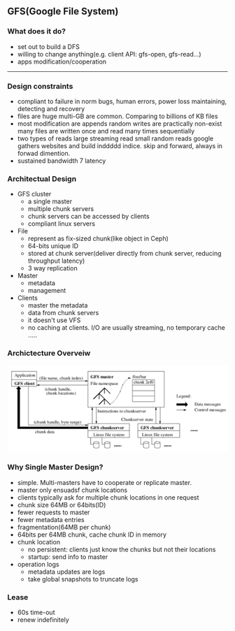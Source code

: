 ## **GFS(Google File System)**

### What does it do?
- set out to build a DFS
- willing to change anything(e.g. client API: gfs-open, gfs-read...)
- apps modification/cooperation

---

### Design constraints
- compliant to failure in norm
    bugs, human errors, power loss
    maintaining, detecting and recovery
- files are huge
    multi-GB are common. 
    Comparing to billions of KB files
- most modification are appends
    random writes are practically non-exist
    many files are written once and read many times sequentially
- two types of reads
    large streaming read
    small random reads
    google gathers websites and build inddddd indice. skip and forward, always in forwad dimention.
- sustained bandwidth 7 latency

### Architectual Design
- GFS cluster
    - a single master
    - multiple chunk servers
    - chunk servers can be accessed by clients
    - compliant linux servers
- File
    - represent as fix-sized chunk(like object in Ceph)
    - 64-bits unique ID
    - stored at chunk server(deliver directly from chunk server, reducing throughput latency)
    - 3 way replication
- Master
    - metadata
    - management
- Clients
    - master the metadata
    - data from chunk servers
    - it doesn't use VFS
    - no caching at clients. I/O are usually streaming, no temporary cache .....

### Archictecture Overveiw
![SystemOverveiw](../assets/568/GFS.png)

### Why Single Master Design?
- simple. Multi-masters have to cooperate or replicate master.
- master only ensuadsf chunk locations
- clients typically ask for multiple chunk locations in one request
- chunk size 64MB or 64bits(ID)
- fewer requests to master
- fewer metadata entries
- fragmentation(64MB per chunk)
- 64bits per 64MB chunk, cache chunk ID in memory
- chunk location
    - no persistent: clients just know the chunks but not their locations
    - startup: send info to master
- operation logs
    - metadata updates are logs
    - take global snapshots to truncate logs

### Lease
- 60s time-out
- renew indefinitely